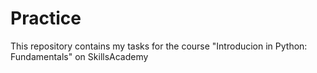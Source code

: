 # Practice
This repository contains my tasks for the course "Introducion in Python: Fundamentals" on SkillsAcademy
